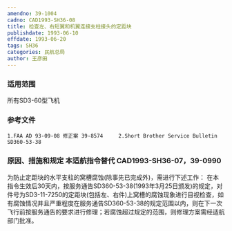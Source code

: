 ```yaml
---
amendno: 39-1004
cadno: CAD1993-SH36-08
title: 检查左、右短翼和机翼连接支柱接头的定距块
publishdate: 1993-06-10
effdate: 1993-06-20
tags: SH36
categories: 民航总局
author: 王彦田
---
```


### 适用范围 
所有SD3-60型飞机

### 参考文件
    1.FAA AD 93-09-08 修正案 39-8574     2.Short Brother Service Bulletin SD360-53-38 

### 原因、措施和规定 本适航指令替代 CAD1993-SH36-07，39-0990 
为防止定距块的水平支柱的窝槽腐蚀(除事先已完成外)，需进行下述工作： 
    在本指令生效后30天内，按服务通告SD360-53-38(1993年3月25日颁发)的规定，对件号为SD3-11-7250的定距块(包括左、右件)上窝槽的腐蚀现象进行目视检查，如有腐蚀情况并且严重程度在服务通告SD360-53-38的规定范围以内，则在下一次飞行前按服务通告的要求进行修理；若腐蚀超过规定的范围，则修理方案需经适航部门批准。
